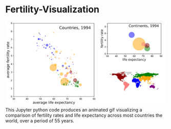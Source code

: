 # Fertility-Visualization
![Screenshot of Animaion](images/Fertility.png)
This Jupyter python code produces an animated gif visualizing a comparison of fertility rates and life expectancy across most countries the world, over a period of 55 years.

